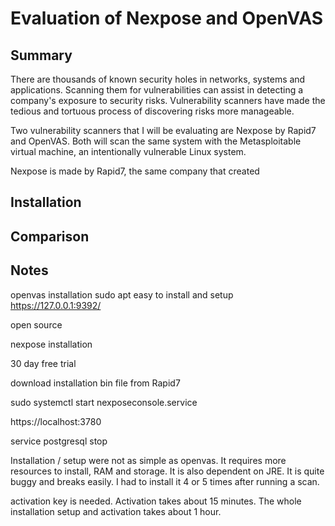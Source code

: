 # Evaluation of Nexpose and OpenVAS

## Summary
There are thousands of known security holes in networks, systems and applications. Scanning them for vulnerabilities can assist in detecting a company's exposure to security risks. Vulnerability scanners have made the tedious and tortuous process of discovering risks more manageable.

Two vulnerability scanners that I will be evaluating are Nexpose by Rapid7 and OpenVAS. Both will scan the same system with the Metasploitable virtual machine, an intentionally vulnerable Linux system.

Nexpose is made by Rapid7, the same company that created

## Installation

## Comparison

## Notes
openvas installation
sudo apt
easy to install and setup
https://127.0.0.1:9392/

open source

nexpose installation

30 day free trial

download installation bin file from Rapid7

sudo systemctl start nexposeconsole.service

https://localhost:3780

service postgresql stop

Installation / setup were not as simple as openvas. It requires more resources to install, RAM and storage. It is also dependent on JRE. It is quite buggy and breaks easily. I had to install it 4 or 5 times after running a scan.

activation key is needed. Activation takes about 15 minutes. The whole installation setup and activation takes about 1 hour.

